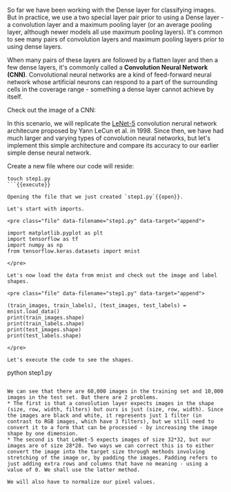 So far we have been working with the Dense layer for classifying images. But in practice, we use a two special layer pair prior to using a Dense layer - a convolution layer and a maximum pooling layer (or an average pooling layer, although newer models all use maximum pooling layers). It's common to see many pairs of convolution layers and maximum pooling layers prior to using dense layers.

When many pairs of these layers are followed by a flatten layer and then a few dense layers, it's commonly called a **Convolution Neural Network (CNN)**. Convolutional neural networks are a kind of feed-forward neural network whose artificial neurons can respond to a part of the surrounding cells in the coverage range - something a dense layer cannot achieve by itself.

Check out the image of a CNN: 

[](https://miro.medium.com/max/1100/1*vkQ0hXDaQv57sALXAJquxA.jpeg)

In this scenario, we will replicate the [LeNet-5](http://yann.lecun.com/exdb/lenet/) convolution nerural network architecure proposed by Yann LeCun et al. in 1998. Since then, we have had much larger and varying types of convolution neural networks, but let's implement this simple architecture and compare its accuracy to our earlier simple dense neural network.

Create a new file where our code will reside:

```
touch step1.py
```{{execute}}

Opening the file that we just created `step1.py`{{open}}.

Let's start with imports.

<pre class="file" data-filename="step1.py" data-target="append">

import matplotlib.pyplot as plt
import tensorflow as tf
import numpy as np
from tensorflow.keras.datasets import mnist

</pre>

Let's now load the data from mnist and check out the image and label shapes.

<pre class="file" data-filename="step1.py" data-target="append">

(train_images, train_labels), (test_images, test_labels) = mnist.load_data()
print(train_images.shape)
print(train_labels.shape)
print(test_images.shape)
print(test_labels.shape)

</pre>

Let's execute the code to see the shapes.

```
python step1.py

```{{execute}}

We can see that there are 60,000 images in the training set and 10,000 images in the test set. But there are 2 problems. 
* The first is that a convolution layer expects images in the shape (size, row, width, filters) but ours is just (size, row, width). Since the images are black and white, it represents just 1 filter (in contrast to RGB images, which have 3 filters), but we still need to convert it to a form that can be processed - by increasing the image shape by one dimension.
* The second is that LeNet-5 expects images of size 32*32, but our images are of size 28*28. Two ways we can correct this is to either convert the image into the target size through methods involving stretching of the image or, by padding the images. Padding refers to just adding extra rows and columns that have no meaning - using a value of 0. We shall use the latter method.

We will also have to normalize our pixel values.